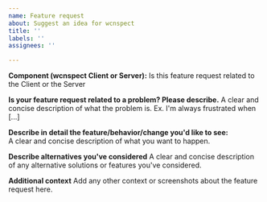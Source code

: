 ```yaml
---
name: Feature request
about: Suggest an idea for wcnspect
title: ''
labels: ''
assignees: ''

---
```


**Component (wcnspect Client or Server):**
Is this feature request related to the Client or the Server

**Is your feature request related to a problem? Please describe.**
A clear and concise description of what the problem is. Ex. I'm always frustrated when [...]

**Describe in detail the feature/behavior/change you'd like to see:**  
A clear and concise description of what you want to happen.

**Describe alternatives you've considered**
A clear and concise description of any alternative solutions or features you've considered.

**Additional context**
Add any other context or screenshots about the feature request here.
